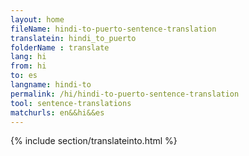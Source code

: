 ```yaml
---
layout: home
fileName: hindi-to-puerto-sentence-translation
translatein: hindi_to_puerto
folderName : translate
lang: hi
from: hi
to: es
langname: hindi-to
permalink: /hi/hindi-to-puerto-sentence-translation
tool: sentence-translations
matchurls: en&&hi&&es
---
```

{% include section/translateinto.html %}
